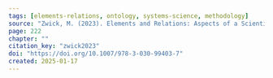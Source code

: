 ```yaml
---
tags: [elements-relations, ontology, systems-science, methodology]
source: "Zwick, M. (2023). Elements and Relations: Aspects of a Scientific Metaphysics (Vol. 35). Springer International Publishing."
page: 222
chapter: ""
citation_key: "zwick2023"
doi: "https://doi.org/10.1007/978-3-030-99403-7"
created: 2025-01-17
---
```


